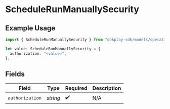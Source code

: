 # ScheduleRunManuallySecurity

## Example Usage

```typescript
import { ScheduleRunManuallySecurity } from "dokploy-sdk/models/operations";

let value: ScheduleRunManuallySecurity = {
  authorization: "<value>",
};
```

## Fields

| Field              | Type               | Required           | Description        |
| ------------------ | ------------------ | ------------------ | ------------------ |
| `authorization`    | *string*           | :heavy_check_mark: | N/A                |